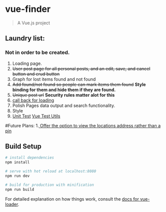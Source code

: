 # vue-finder

> A Vue.js project

## Laundry list:
### Not in order to be created. 
1. Loading page.
2. ~~User post page for all personal posts, and an edit, save, and cancel button and crud button~~
3. Graph for lost items found and not found
4. ~~Add found/not found so people can mark items them found~~ **Style binding for them and hide them if they are found.** 
5. ~~Unique post url~~
**Security rules matter alot for this**
6. [call back for loading](https://github.com/vuejs/vuefire/blob/master/README.md)
7. Polish Pages data output and search functionality. 
8. Style
9. [Unit Test](https://www.youtube.com/watch?v=d2QKTNmU-Tc) [Vue Test Utils](https://vue-test-utils.vuejs.org/)

#Future Plans:
1.[ Offer the option to view the locations address rather than a pin](https://developers.google.com/maps/documentation/javascript/examples/geocoding-reverse#try-it-yourself)

## Build Setup

``` bash
# install dependencies
npm install

# serve with hot reload at localhost:8080
npm run dev

# build for production with minification
npm run build
```

For detailed explanation on how things work, consult the [docs for vue-loader](http://vuejs.github.io/vue-loader).
